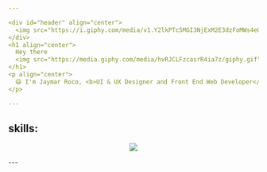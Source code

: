 ```yaml
---

<div id="header" align="center">
  <img src="https://i.giphy.com/media/v1.Y2lkPTc5MGI3NjExM2E3dzFoMWs4eGo2Mmx4c3MxYTIyaTVqbTM5M2EwcmFkamtvdms5ZCZlcD12MV9pbnRlcm5hbF9naWZfYnlfaWQmY3Q9Zw/2IudUHdI075HL02Pkk/giphy.gif" height="200"/>
</div>
<h1 align="center">
  Hey there
  <img src="https://media.giphy.com/media/hvRJCLFzcasrR4ia7z/giphy.gif" width="30px"/>
</h1>
<p align="center">
  😄 I'm Jaymar Roco, <b>UI & UX Designer and Front End Web Developer</b> pursuing my Bachelor's Degree in <b>Information Technology</b>
</p>

---
```


## skills:

<p align="center">
  <a href="https://skillicons.dev">
    <img src="https://skillicons.dev/icons?i=html,css,react,tailwindcss,figma" />
  </a>
</p>
---


<!--
**MosquitoCoil/MosquitoCoil** is a ✨ _special_ ✨ repository because its `README.md` (this file) appears on your GitHub profile.

Here are some ideas to get you started:

- 🔭 I’m currently working on ...
- 🌱 I’m currently learning ...
- 👯 I’m looking to collaborate on ...
- 🤔 I’m looking for help with ...
- 💬 Ask me about ...
- 📫 How to reach me: ...
- 😄 Pronouns: ...
- ⚡ Fun fact: ...
-->

